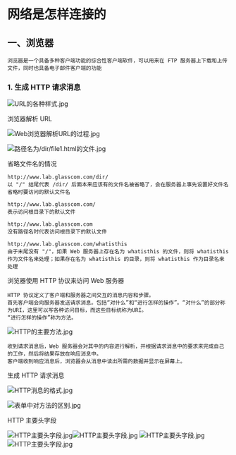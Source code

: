 # 网络是怎样连接的

## 一、浏览器

    浏览器是一个具备多种客户端功能的综合性客户端软件，可以用来在 FTP 服务器上下载和上传文件，同时也具备电子邮件客户端的功能


### 1. 生成 HTTP 请求消息

![URL的各种样式.jpg](/images/网络是怎样连接的/1.1.jpg "URL的各种样式")

浏览器解析 URL

![Web浏览器解析URL的过程.jpg](/images/网络是怎样连接的/1.2.jpg "Web浏览器解析URL的过程")

![路径名为/dir/file1.html的文件.jpg](/images/网络是怎样连接的/1.3.jpg "路径名为/dir/file1.html的文件")

省略文件名的情况

    http://www.lab.glasscom.com/dir/
    以 "/" 结尾代表 /dir/ 后面本来应该有的文件名被省略了，会在服务器上事先设置好文件名省略时要访问的默认文件名

    http://www.lab.glasscom.com/
    表示访问根目录下的默认文件

    http://www.lab.glasscom.com
    没有路径名时代表访问根目录下的默认文件

    http://www.lab.glasscom.com/whatisthis
    由于末尾没有 "/"，如果 Web 服务器上存在名为 whatisthis 的文件，则将 whatisthis 作为文件名来处理；如果存在名为 whatisthis 的目录，则将 whatisthis 作为目录名来处理

浏览器使用 HTTP 协议来访问 Web 服务器

    HTTP 协议定义了客户端和服务器之间交互的消息内容和步骤。
    首先客户端会向服务器发送请求消息。包括“对什么”和“进行怎样的操作”。“对什么”的部分称为URI，这里可以写各种访问目标，而这些目标统称为URI。
    “进行怎样的操作”称为方法。

![HTTP的主要方法.jpg](/images/网络是怎样连接的/b1.1.jpg "HTTP的主要方法")

    收到请求消息后，Web 服务器会对其中的内容进行解析，并根据请求消息中的要求来完成自己的工作，然后将结果存放在响应消息中。
    客户端收到响应消息后，浏览器会从消息中读出所需的数据并显示在屏幕上。

生成 HTTP 请求消息

![HTTP消息的格式.jpg](/images/网络是怎样连接的/1.5.jpg "HTTP消息的格式")

![表单中对方法的区别.jpg](/images/网络是怎样连接的/1.6.jpg "表单中对方法的区别")

HTTP 主要头字段

![HTTP主要头字段.jpg](/images/网络是怎样连接的/b1.2-1.jpg "HTTP主要头字段")![HTTP主要头字段.jpg](/images/网络是怎样连接的/b1.2-2.jpg "HTTP主要头字段")
![HTTP主要头字段.jpg](/images/网络是怎样连接的/b1.2-3.jpg "HTTP主要头字段")
![HTTP主要头字段.jpg](/images/网络是怎样连接的/b1.2-4.jpg "HTTP主要头字段")

